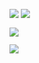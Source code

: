 
![](https://github-readme-stats.vercel.app/api?username=iqbalriiaz&theme=vue-dark&hide_border=false&include_all_commits=false&count_private=true)
![](https://github-readme-streak-stats.herokuapp.com/?user=iqbalriiaz&theme=vue-dark&hide_border=false)


![](https://quotes-github-readme.vercel.app/api?type=horizontal&theme=gruvbox)

[![](https://visitcount.itsvg.in/api?id=iqbalriiaz&icon=0&color=0)](https://visitcount.itsvg.in)
